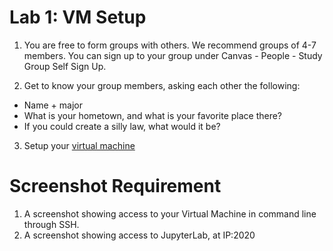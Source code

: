 # Lab 1: VM Setup

1. You are free to form groups with others. We recommend groups of 4-7 members. You can sign up to your group under Canvas - People - Study Group Self Sign Up. 

2. Get to know your group members, asking each other the following:

- Name + major
- What is your hometown, and what is your favorite place there?
- If you could create a silly law, what would it be?

3. Setup your [virtual machine](./vm)

# Screenshot Requirement
1. A screenshot showing access to your Virtual Machine in command line through SSH.
2. A screenshot showing access to JupyterLab, at IP:2020